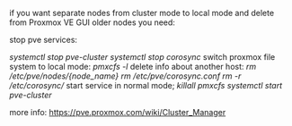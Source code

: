 if you want separate nodes from cluster mode to local mode and delete from Proxmox VE GUI older nodes you need:

stop pve services:

*systemctl stop pve-cluster*
*systemctl stop corosync*
switch proxmox file system to local mode:
*pmxcfs -l*
delete info about another host:
*rm /etc/pve/nodes/{node_name}*
*rm /etc/pve/corosync.conf*
*rm -r /etc/corosync/*
start service in normal mode;
*killall pmxcfs*
*systemctl start pve-cluster*

more info: https://pve.proxmox.com/wiki/Cluster_Manager

